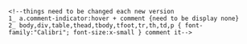     <!--things need to be changed each new version 
    1_ a.comment-indicator:hover + comment {need to be display none}
    2_ body,div,table,thead,tbody,tfoot,tr,th,td,p { font-family:"Calibri"; font-size:x-small } comment it-->
